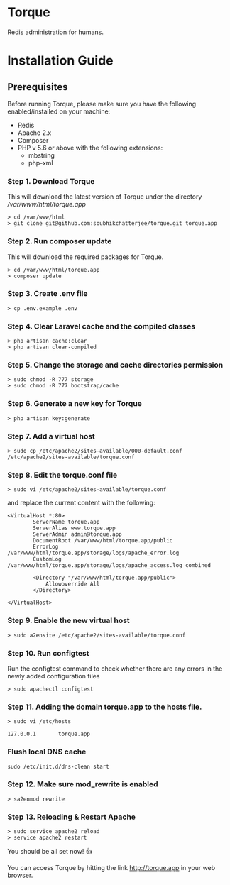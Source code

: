 # Torque
Redis administration for humans.


# Installation Guide

## Prerequisites 

Before running Torque, please make sure you have the following enabled/installed on your machine:

* Redis
* Apache 2.x
* Composer
* PHP v 5.6 or above with the following extensions:
	* mbstring
	* php-xml




### Step 1. Download Torque
This will download the latest version of Torque under the directory */var/www/html/torque.app*
```
> cd /var/www/html
> git clone git@github.com:soubhikchatterjee/torque.git torque.app
```


### Step 2. Run composer update
This will download the required packages for Torque.
 ```
 > cd /var/www/html/torque.app
 > composer update
 ```



### Step 3. Create .env file
```
> cp .env.example .env
```


### Step 4. Clear Laravel cache and the compiled classes
```
> php artisan cache:clear
> php artisan clear-compiled
```


### Step 5. Change the storage and cache directories permission

```
> sudo chmod -R 777 storage
> sudo chmod -R 777 bootstrap/cache
```


### Step 6. Generate a new key for Torque
```
> php artisan key:generate
```

### Step 7. Add a virtual host
```
> sudo cp /etc/apache2/sites-available/000-default.conf /etc/apache2/sites-available/torque.conf
```

### Step 8. Edit the torque.conf file 
```
> sudo vi /etc/apache2/sites-available/torque.conf
```

and replace the current content with the following:
```
<VirtualHost *:80>
        ServerName torque.app
        ServerAlias www.torque.app
        ServerAdmin admin@torque.app
        DocumentRoot /var/www/html/torque.app/public
        ErrorLog /var/www/html/torque.app/storage/logs/apache_error.log
        CustomLog /var/www/html/torque.app/storage/logs/apache_access.log combined

		<Directory "/var/www/html/torque.app/public">
			Allowoverride All
		</Directory>

</VirtualHost>

```

### Step 9. Enable the new virtual host
```
> sudo a2ensite /etc/apache2/sites-available/torque.conf

```

### Step 10. Run configtest
Run the configtest command to check whether there are any errors in the newly added configuration files
```
> sudo apachectl configtest
```



### Step 11. Adding the domain torque.app to the hosts file.

```
> sudo vi /etc/hosts

127.0.0.1       torque.app
```

###  Flush local DNS cache
```
sudo /etc/init.d/dns-clean start
```


### Step 12. Make sure mod_rewrite is enabled
```
> sa2enmod rewrite
```


### Step 13. Reloading & Restart Apache
```
> sudo service apache2 reload
> service apache2 restart

```


You should be all set now! :+1:

You can access Torque by hitting the link http://torque.app in your web browser.